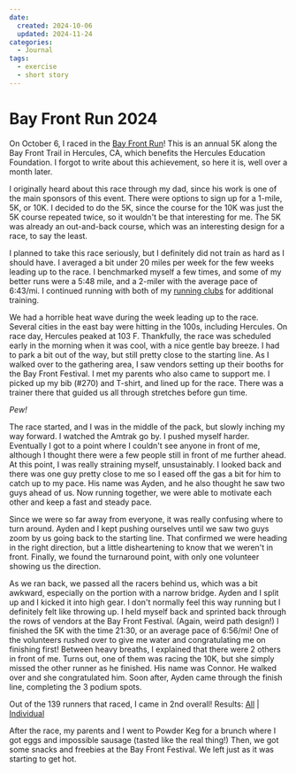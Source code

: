 ```yaml
---
date:
  created: 2024-10-06
  updated: 2024-11-24
categories:
  - Journal
tags:
  - exercise
  - short story
---
```

# Bay Front Run 2024

On October 6, I raced in the [Bay Front Run](https://www.bayfrontrun.com/)! This is an annual 5K along the Bay Front Trail in Hercules, CA, which benefits the Hercules Education Foundation. I forgot to write about this achievement, so here it is, well over a month later.

<!-- more -->

I originally heard about this race through my dad, since his work is one of the main sponsors of this event. There were options to sign up for a 1-mile, 5K, or 10K. I decided to do the 5K, since the course for the 10K was just the 5K course repeated twice, so it wouldn't be that interesting for me. The 5K was already an out-and-back course, which was an interesting design for a race, to say the least.

I planned to take this race seriously, but I definitely did not train as hard as I should have. I averaged a bit under 20 miles per week for the few weeks leading up to the race. I benchmarked myself a few times, and some of my better runs were a 5:48 mile, and a 2-miler with the average pace of 6:43/mi. I continued running with both of my [running clubs](./2024-09-08-marina-run-club.md) for additional training.

We had a horrible heat wave during the week leading up to the race. Several cities in the east bay were hitting in the 100s, including Hercules. On race day, Hercules peaked at 103 F. Thankfully, the race was scheduled early in the morning when it was cool, with a nice gentle bay breeze. I had to park a bit out of the way, but still pretty close to the starting line. As I walked over to the gathering area, I saw vendors setting up their booths for the Bay Front Festival. I met my parents who also came to support me. I picked up my bib (#270) and T-shirt, and lined up for the race. There was a trainer there that guided us all through stretches before gun time.

*Pew!*

The race started, and I was in the middle of the pack, but slowly inching my way forward. I watched the Amtrak go by. I pushed myself harder. Eventually I got to a point where I couldn't see anyone in front of me, although I thought there were a few people still in front of me further ahead. At this point, I was really straining myself, unsustainably. I looked back and there was one guy pretty close to me so I eased off the gas a bit for him to catch up to my pace. His name was Ayden, and he also thought he saw two guys ahead of us. Now running together, we were able to motivate each other and keep a fast and steady pace.

Since we were so far away from everyone, it was really confusing where to turn around. Ayden and I kept pushing ourselves until we saw two guys zoom by us going back to the starting line. That confirmed we were heading in the right direction, but a little disheartening to know that we weren't in front. Finally, we found the turnaround point, with only one volunteer showing us the direction.

As we ran back, we passed all the racers behind us, which was a bit awkward, especially on the portion with a narrow bridge. Ayden and I split up and I kicked it into high gear. I don't normally feel this way running but I definitely felt like throwing up. I held myself back and sprinted back through the rows of vendors at the Bay Front Festival. (Again, weird path design!) I finished the 5K with the time 21:30, or an average pace of 6:56/mi! One of the volunteers rushed over to give me water and congratulating me on finishing first! Between heavy breaths, I explained that there were 2 others in front of me. Turns out, one of them was racing the 10K, but she simply missed the other runner as he finished. His name was Connor. He walked over and she congratulated him. Soon after, Ayden came through the finish line, completing the 3 podium spots.

Out of the 139 runners that raced, I came in 2nd overall! Results: [All](https://runsignup.com/Race/Results/67243#resultSetId-496988;perpage:5000) | [Individual](https://runsignup.com/Race/Results/67243/IndividualResult/cdBR?resultSetId=496988#U93168241)

After the race, my parents and I went to Powder Keg for a brunch where I got eggs and impossible sausage (tasted like the real thing!) Then, we got some snacks and freebies at the Bay Front Festival. We left just as it was starting to get hot.

<script async src="//www.instagram.com/embed.js"></script>

<blockquote class="instagram-media" data-instgrm-captioned
    data-instgrm-permalink="https://www.instagram.com/p/DA8veHgSr5w/">
</blockquote>
